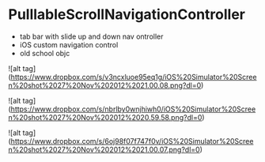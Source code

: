 PulllableScrollNavigationController
===================================

* tab bar with slide up and down nav ontroller
* iOS custom navigation control
* old school objc

![alt tag] (https://www.dropbox.com/s/v3ncxluoe95eq1g/iOS%20Simulator%20Screen%20shot%2027%20Nov%202012%2021.00.08.png?dl=0)

![alt tag] (https://www.dropbox.com/s/nbrlby0wnjhiwh0/iOS%20Simulator%20Screen%20shot%2027%20Nov%202012%2020.59.58.png?dl=0)

![alt tag] (https://www.dropbox.com/s/6oj98f07f747f0v/iOS%20Simulator%20Screen%20shot%2027%20Nov%202012%2021.00.07.png?dl=0)
